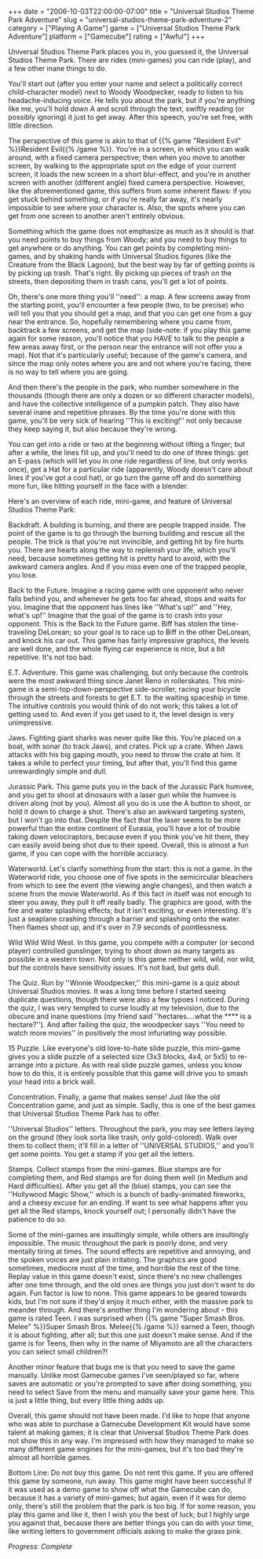 +++
date = "2006-10-03T22:00:00-07:00"
title = "Universal Studios Theme Park Adventure"
slug = "universal-studios-theme-park-adventure-2"
category = ["Playing A Game"]
game = ["Universal Studios Theme Park Adventure"]
platform = ["Gamecube"]
rating = ["Awful"]
+++

Universal Studios Theme Park places you in, you guessed it, the Universal Studios Theme Park. There are rides (mini-games) you can ride (play), and a few other inane things to do.

You'll start out (after you enter your name and select a politically correct child-character model) next to Woody Woodpecker, ready to listen to his headache-inducing voice. He tells you about the park, but if you're anything like me, you'll hold down A and scroll through the text, swiftly reading (or possibly ignoring) it just to get away. After this speech, you're set free, with little direction.

The perspective of this game is akin to that of {{% game "Resident Evil" %}}Resident Evil{{% /game %}}. You're in a screen, in which you can walk around, with a fixed camera perspective; then when you move to another screen, by walking to the appropriate spot on the edge of your current screen, it loads the new screen in a short blur-effect, and you're in another screen with another (different angle) fixed camera perspective. However, like the aforementioned game, this suffers from some inherent flaws: if you get stuck behind something, or if you're really far away, it's nearly impossible to see where your character is. Also, the spots where you can get from one screen to another aren't entirely obvious.

Something which the game does not emphasize as much as it should is that you need points to buy things from Woody; and you need to buy things to get anywhere or do anything. You can get points by completing mini-games, and by shaking hands with Universal Studios figures (like the Creature from the Black Lagoon), but the best way by far of getting points is by picking up trash. That's right. By picking up pieces of trash on the streets, then depositing them in trash cans, you'll get a lot of points.

Oh, there's one more thing you'll ''need'': a map. A few screens away from the starting point, you'll encounter a few people (two, to be precise) who will tell you that you should get a map, and that you can get one from a guy near the entrance. So, hopefully remembering where you came from, backtrack a few screens, and get the map (side-note: if you play this game again for some reason, you'll notice that you HAVE to talk to the people a few areas away first, or the person near the entrance will not offer you a map). Not that it's particularly useful; because of the game's camera, and since the map only notes where you are and not where you're facing, there is no way to tell where you are going.

And then there's the people in the park, who number somewhere in the thousands (though there are only a dozen or so different character models), and have the collective intelligence of a pumpkin patch. They also have several inane and repetitive phrases. By the time you're done with this game, you'll be very sick of hearing ''This is exciting!'' not only because they keep saying it, but also because they're wrong.

You can get into a ride or two at the beginning without lifting a finger; but after a while, the lines fill up, and you'll need to do one of three things: get an E-pass (which will let you in one ride regardless of line, but only works once), get a Hat for a particular ride (apparently, Woody doesn't care about lines if you've got a cool hat), or go turn the game off and do something more fun, like hitting yourself in the face with a blender.

Here's an overview of each ride, mini-game, and feature of Universal Studios Theme Park:

Backdraft. A building is burning, and there are people trapped inside. The point of the game is to go through the burning building and rescue all the people. The trick is that you're not invincible, and getting hit by fire hurts you. There are hearts along the way to replenish your life, which you'll need, because sometimes getting hit is pretty hard to avoid, with the awkward camera angles. And if you miss even one of the trapped people, you lose.

Back to the Future. Imagine a racing game with one opponent who never falls behind you, and whenever he gets too far ahead, stops and waits for you. Imagine that the opponent has lines like ''What's up!'' and ''Hey, what's up!'' Imagine that the goal of the game is to crash into your opponent. This is the Back to the Future game. Biff has stolen the time-traveling DeLorean; so your goal is to race up to Biff in the other DeLorean, and knock his car out. This game has fairly impressive graphics, the levels are well done, and the whole flying car experience is nice, but a bit repetitive. It's not too bad.

E.T. Adventure. This game was challenging, but only because the controls were the most awkward thing since Janet Reno in rollerskates. This mini-game is a semi-top-down-perspective side-scroller, racing your bicycle through the streets and forests to get E.T. to the waiting spaceship in time. The intuitive controls you would think of do not work; this takes a lot of getting used to. And even if you get used to it, the level design is very unimpressive.

Jaws. Fighting giant sharks was never quite like this. You're placed on a boat, with sonar (to track Jaws), and crates. Pick up a crate. When Jaws attacks with his big gaping mouth, you need to throw the crate at him. It takes a while to perfect your timing, but after that, you'll find this game unrewardingly simple and dull.

Jurassic Park. This game puts you in the back of the Jurassic Park humvee, and you get to shoot at dinosaurs with a laser gun while the humvee is driven along (not by you). Almost all you do is use the A button to shoot, or hold it down to charge a shot. There's also an awkward targeting system, but I won't go into that. Despite the fact that the laser seems to be more powerful than the entire continent of Eurasia, you'll have a lot of trouble taking down velociraptors, because even if you think you've hit them, they can easily avoid being shot due to their speed. Overall, this is almost a fun game, if you can cope with the horrible accuracy.

Waterworld. Let's clarify something from the start: this is not a game. In the Waterworld ride, you choose one of five spots in the semicircular bleachers from which to see the event (the viewing angle changes), and then watch a scene from the movie Waterworld. As if this fact in itself was not enough to steer you away, they pull it off really badly. The graphics are good, with the fire and water splashing effects; but it isn't exciting, or even interesting. It's just a seaplane crashing through a barrier and splashing onto the water. Then flames shoot up, and it's over in 7.9 seconds of pointlessness.

Wild Wild Wild West. In this game, you compete with a computer (or second player) controlled gunslinger, trying to shoot down as many targets as possible in a western town. Not only is this game neither wild, wild, nor wild, but the controls have sensitivity issues. It's not bad, but gets dull.

The Quiz. Run by ''Winnie Woodpecker,'' this mini-game is a quiz about Universal Studios movies. It was a long time before I started seeing duplicate questions, though there were also a few typoes I noticed. During the quiz, I was very tempted to curse loudly at my television, due to the obscure and inane questions (my friend said ''hectares....what the **** is a hectare?''). And after failing the quiz, the woodpecker says ''You need to watch more movies'' in positively the most infuriating way possible.

15 Puzzle. Like everyone's old love-to-hate slide puzzle, this mini-game gives you a slide puzzle of a selected size (3x3 blocks, 4x4, or 5x5) to re-arrange into a picture. As with real slide puzzle games, unless you know how to do this, it is entirely possible that this game will drive you to smash your head into a brick wall.

Concentration. Finally, a game that makes sense! Just like the old Concentration game, and just as simple. Sadly, this is one of the best games that Universal Studios Theme Park has to offer.

''Universal Studios'' letters. Throughout the park, you may see letters laying on the ground (they look sorta like trash, only gold-colored). Walk over them to collect them; it'll fill in a letter of ''UNIVERSAL STUDIOS,'' and you'll get some points. You get a stamp if you get all the letters.

Stamps. Collect stamps from the mini-games. Blue stamps are for completing them, and Red stamps are for doing them well (in Medium and Hard difficulties). After you get all the (blue) stamps, you can see the ''Hollywood Magic Show,'' which is a bunch of badly-animated fireworks, and a cheesy excuse for an ending. If want to see what happens after you get all the Red stamps, knock yourself out; I personally didn't have the patience to do so.

Some of the mini-games are insultingly simple, while others are insultingly impossible. The music throughout the park is poorly done, and very mentally tiring at times. The sound effects are repetitive and annoying, and the spoken voices are just plain irritating. The graphics are good sometimes, mediocre most of the time, and horrible the rest of the time. Replay value in this game doesn't exist, since there's no new challenges after one time through, and the old ones are things you just don't want to do again. Fun factor is low to none. This game appears to be geared towards kids, but I'm not sure if they'd enjoy it much either, with the massive park to meander through. And there's another thing I'm wondering about - this game is rated Teen. I was surprised when {{% game "Super Smash Bros. Melee" %}}Super Smash Bros. Melee{{% /game %}} earned a Teen, though it is about fighting, after all; but this one just doesn't make sense. And if the game is for Teens, then why in the name of Miyamoto are all the characters you can select small children?!

Another minor feature that bugs me is that you need to save the game manually. Unlike most Gamecube games I've seen/played so far, where saves are automatic or you're prompted to save after doing something, you need to select Save from the menu and manually save your game here. This is just a little thing, but every little thing adds up.

Overall, this game should not have been made. I'd like to hope that anyone who was able to purchase a Gamecube Development Kit would have some talent at making games; it is clear that Universal Studios Theme Park does not show this in any way. I'm impressed with how they managed to make so many different game engines for the mini-games, but it's too bad they're almost all horrible games.

Bottom Line: Do not buy this game. Do not rent this game. If you are offered this game by someone, run away. This game might have been successful if it was used as a demo game to show off what the Gamecube can do, because it has a variety of mini-games; but again, even if it was for demo only, there's still the problem that the park is too big. If for some reason, you play this game and like it, then I wish you the best of luck; but I highly urge you against that, because there are better things you can do with your time, like writing letters to government officials asking to make the grass pink.

<i>Progress: Complete</i>